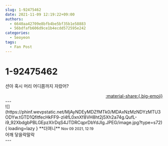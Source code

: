 ```yaml
---
slug: 1-92475462
date: 2021-11-09 12:19:22+09:00
authors:
  - 6640aa42709e8bfb4be5bf35b1e58883
  - 56bdfafb606d9ce1b4ecdd572595e242
categories:
  - Seoyeon
tags:
  - Fan Post
---
```


# 1-92475462

<div class="post-container" markdown="1">
<div class="content-container md-sidebar__scrollwrap" markdown="1">

션아 혹시 머리 어디쯤까지 자랐어?

</div>
</div>

<div style="text-align: right;" markdown="1">
<a href="https://weverse.io/fromis9/fanpost/1-92475462" style="text-align: right;">:material-share:{.big-emoji}</a>
</div>
---

<div class="comments-container md-sidebar__scrollwrap" markdown="1">
<div class="comment" markdown="1">
<div class='id-container' markdown="1">
![](https://phinf.wevpstatic.net/MjAyNDEyMDZfMTk0/MDAxNzMzNDYzMTU3ODYw.tGTD1QfitfecHkFF9-zI4fL0xnXf8VH8ht2j5Xh2a74g.QufL-i9_92XbdgbPBLGEpzXIrDqS4JTDRCqprDbYdJIg.JPEG/image.jpg?type=s72){ loading=lazy }
**<span class="artist">더여니</span>** <small>Nov 09 2021, 12:19</small><br>
</div>
<div class='comment-body' markdown="1">
어깨 닿을락말락
</div>
</div>
</div>
---
